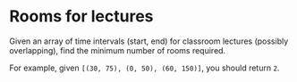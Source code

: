 # Rooms for lectures

Given an array of time intervals (start, end) for classroom lectures (possibly overlapping), find the minimum number of rooms required.

For example, given `[(30, 75), (0, 50), (60, 150)]`, you should return `2`.

